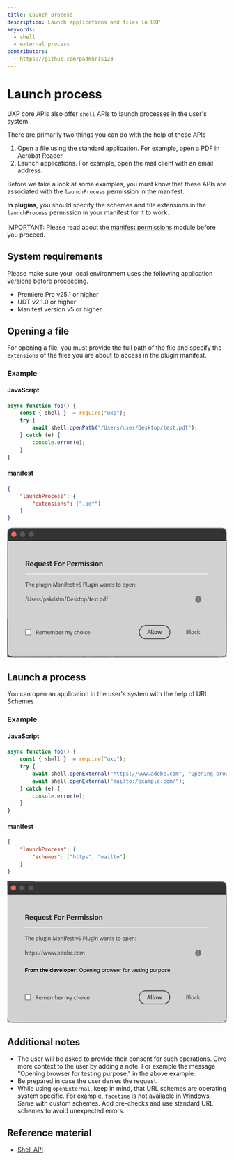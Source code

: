 ```yaml
---
title: Launch process
description: Launch applications and files in UXP
keywords:
  - shell
  - external process
contributors:
  - https://github.com/padmkris123
---
```



# Launch process
UXP core APIs also offer `shell` APIs to launch processes in the user's system.


There are primarily two things you can do with the help of these APIs
1. Open a file using the standard application. For example, open a PDF in Acrobat Reader.
2. Launch applications. For example, open the mail client with an email address.

Before we take a look at some examples, you must know that these APIs are associated with the `launchProcess` permission in the manifest. 

<!--InlineAlert variant="info" slots="header, text1, text2"/-->

<!--Plugins and Scripts -->

**In plugins**, you should specify the schemes and file extensions in the `launchProcess` permission in your manifest for it to work.<br></br> 
IMPORTANT: Please read about the [manifest permissions](../../../plugins/concepts/manifest/#permissionsdefinition) module before you proceed.

<!--**In scripts**, the permission for `launchProcess` is fixed. You can ignore the manifest details in the following examples. Learn about these values in the [manifest fundamentals section](../../fundamentals/manifest/). 
-->

## System requirements
Please make sure your local environment uses the following application versions before proceeding.
- Premiere Pro v25.1 or higher
- UDT v2.1.0 or higher
- Manifest version v5 or higher

## Opening a file

For opening a file, you must provide the full path of the file and specify the `extensions` of the files you are about to access in the plugin manifest.

### Example

<CodeBlock slots="heading, code" repeat="2" languages="JavaScript, JSON" />

#### JavaScript
```js
async function foo() {
    const { shell }  = require("uxp");
    try {
        await shell.openPath("/Users/user/Desktop/test.pdf");
    } catch (e) {
        console.error(e);
    }
}
```

#### manifest
```json
{
    "launchProcess": {
        "extensions": [".pdf"]
    }
}
```


![User consent for open-path](open-path.png)

## Launch a process
You can open an application in the user's system with the help of URL Schemes

### Example

<CodeBlock slots="heading, code" repeat="2" languages="JavaScript, JSON" />

#### JavaScript
```js
async function foo() {
    const { shell }  = require("uxp");
    try {
        await shell.openExternal("https://www.adobe.com", "Opening browser for testing purpose.");
        await shell.openExternal("mailto:/example.com/");
    } catch (e) {
        console.error(e);
    }
}
```

#### manifest
```json
{
    "launchProcess": {
        "schemes": ["https", "mailto"]
    }
}
```

![User consent for open external](open-external.png)

## Additional notes
- The user will be asked to provide their consent for such operations. Give more context to the user by adding a note. For example the message "Opening browser for testing purpose." in the above example.
- Be prepared in case the user denies the request.
- While using `openExternal`, keep in mind, that URL schemes are operating system specific. For example, `facetime` is not available in Windows. Same with custom schemes. Add pre-checks and use standard URL schemes to avoid unexpected errors.


## Reference material
- [Shell API](/premiere-pro/uxp/reference/uxp-api/reference-js/Modules/shell/Shell/)

